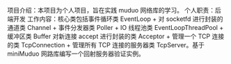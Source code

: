 项目介绍：本项目为个人项目，旨在实践 muduo 网络库的学习。
个人职责：后端开发
工作内容：核心类包括事件循环类 EventLoop + 对 socketfd 进行封装的通道类 Channel + 事件分发器类 Poller + IO 线程池类 EventLoopThreadPool + 缓冲区类 Buffer 对新连接 accept 进行封装的类 Acceptor + 管理一个 TCP 连接的类 TcpConnection + 管理所有 TCP 连接的服务器类 TcpServer。基于 miniMuduo 网路库编写一个回射服务器验证实例。
